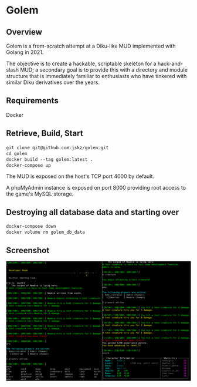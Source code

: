 # Golem

## Overview

Golem is a from-scratch attempt at a Diku-like MUD implemented with Golang in 2021.

The objective is to create a hackable, scriptable skeleton for a hack-and-slash MUD; a secondary
goal is to provide this with a directory and module structure that is immediately familiar to 
enthusiasts who have tinkered with similar Diku derivatives over the years.

## Requirements

Docker
## Retrieve, Build, Start

```
git clone git@github.com:jskz/golem.git
cd golem
docker build --tag golem:latest .
docker-compose up
```

The MUD is exposed on the host's TCP port 4000 by default.

A phpMyAdmin instance is exposed on port 8000 providing root access to the game's MySQL storage.

## Destroying all database data and starting over

```
docker-compose down
docker volume rm golem_db_data
```

## Screenshot

![Golem development as of September 2, slowly progressing](img/2021-09-02.png)
